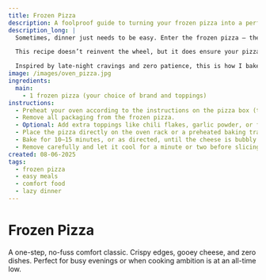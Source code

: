 ```yaml
---
title: Frozen Pizza
description: A foolproof guide to turning your frozen pizza into a perfectly crisp and melty delight.
description_long: |
  Sometimes, dinner just needs to be easy. Enter the frozen pizza — the reliable classic we all turn to when time is short and hunger is real.

  This recipe doesn’t reinvent the wheel, but it does ensure your pizza emerges golden, bubbling, and satisfying. Whether you’re in the middle of a Netflix binge or deep into a side project, this one-step wonder’s got your back.

  Inspired by late-night cravings and zero patience, this is how I bake mine to perfection.
image: /images/oven_pizza.jpg
ingredients:
  main:
    - 1 frozen pizza (your choice of brand and toppings)
instructions:
  - Preheat your oven according to the instructions on the pizza box (typically 200–220°C / 400–430°F).
  - Remove all packaging from the frozen pizza.
  - Optional: Add extra toppings like chili flakes, garlic powder, or fresh basil for a personal touch.
  - Place the pizza directly on the oven rack or a preheated baking tray for a crispier base.
  - Bake for 10–15 minutes, or as directed, until the cheese is bubbly and the crust is golden brown.
  - Remove carefully and let it cool for a minute or two before slicing.
created: 08-06-2025
tags:
  - frozen pizza
  - easy meals
  - comfort food
  - lazy dinner
---
```


# Frozen Pizza

A one-step, no-fuss comfort classic. Crispy edges, gooey cheese, and zero dishes. Perfect for busy evenings or when cooking ambition is at an all-time low.
